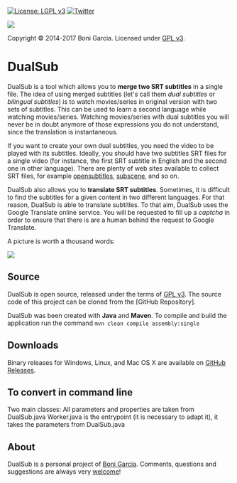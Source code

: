[![License: LGPL v3](https://img.shields.io/badge/License-LGPL%20v3-green.svg)](https://www.gnu.org/licenses/lgpl-3.0)
[![Twitter](https://img.shields.io/badge/follow-@boni_gg-green.svg)](https://twitter.com/boni_gg)

[![][Logo]][Site]

Copyright &copy; 2014-2017 Boni Garcia. Licensed under [GPL v3].

DualSub
=======

DualSub is a tool which allows you to **merge two SRT subtitles** in a single file. The idea of using merged subtitles (let's call them *dual subtitles* or *bilingual subtitles*) is to watch movies/series in original version with two sets of subtitles. This can be used to learn a second language while watching movies/series. Watching movies/series with dual subtitles you will never be in doubt anymore of those expressions you do not understand, since the translation is instantaneous.

If you want to create your own dual subtitles, you need the video to be played with its subtitles. Ideally, you should have two subtitles SRT files for a single video (for instance, the first SRT subtitle in English and the second one in other language). There are plenty of web sites available to collect SRT files, for example [opensubtitles], [subscene], and so on.

DualSub also allows you to **translate SRT subtitles**. Sometimes, it is difficult to find the subtitles for a given content in two different languages. For that reason, DualSub is able to translate subtitles. To that aim, DualSub uses the Google Translate online service. You will be requested to fill up a *captcha* in order to ensure that there is are a human behind the request to Google Translate.

A picture is worth a thousand words:

![][screenshot]


Source
------

DualSub is open source, released under the terms of [GPL v3]. The source code of this project can be cloned from the [GitHub Repository].

DualSub was been created with **Java** and **Maven**. To compile and build the application run the command `mvn clean compile assembly:single`

Downloads
---------

Binary releases for Windows, Linux, and Mac OS X are available on [GitHub Releases].

To convert in command line
--------------------------
Two main classes:
All parameters and properties are taken from DualSub.java
Worker.java is the entrypoint (it is necessary to adapt it), it takes the parameters from DualSub.java

About
-----

DualSub is a personal project of [Boni Garcia]. Comments, questions and suggestions are always very [welcome]!

[Logo]: http://bonigarcia.github.io/dualsub/img/dualsub.png
[GPL v3]: https://www.gnu.org/copyleft/gpl.html
[Site]: http://bonigarcia.github.io/dualsub/
[Boni Garcia]: http://bonigarcia.github.io/
[GitHub Releases]: https://github.com/bonigarcia/dualsub/releases
[opensubtitles]: http://www.opensubtitles.org/
[subscene]: http://subscene.com/
[welcome]: https://groups.google.com/forum/?hl=es#!forum/dualsub
[screenshot]: http://bonigarcia.github.io/dualsub/img/dualsub-collage.png
